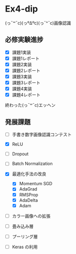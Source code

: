 # Ex4-dip

(っ¯꒳¯c)(っºΔºc)(っ¯^¯c)画像認識

## 必修実験進捗

- [x] 課題1実装
- [x] 課題1レポート
- [x] 課題2実装
- [x] 課題2レポート
- [x] 課題3実装
- [x] 課題3レポート
- [x] 課題4実装
- [x] 課題4レポート

終わった(っ¯꒳¯c)エッヘン

## 発展課題

- [ ] 手書き数字画像認識コンテスト
- [x] ReLU
- [ ] Dropout
- [ ] Batch Normalization
- [x] 最適化手法の改良

    - [x] Momentum SGD
    - [x] AdaGrad
    - [x] RMSProp
    - [x] AdaDelta
    - [x] Adam

- [ ] カラー画像への拡張
- [ ] 畳み込み層
- [ ] プーリング層

- [ ] Keras の利用